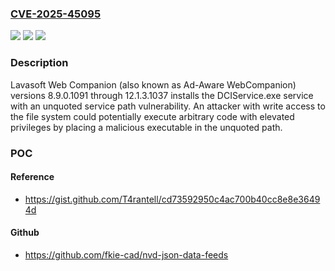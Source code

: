 ### [CVE-2025-45095](https://cve.mitre.org/cgi-bin/cvename.cgi?name=CVE-2025-45095)
![](https://img.shields.io/static/v1?label=Product&message=n%2Fa&color=blue)
![](https://img.shields.io/static/v1?label=Version&message=n%2Fa%20&color=brightgreen)
![](https://img.shields.io/static/v1?label=Vulnerability&message=n%2Fa&color=brightgreen)

### Description

Lavasoft Web Companion (also known as Ad-Aware WebCompanion) versions 8.9.0.1091 through 12.1.3.1037 installs the DCIService.exe service with an unquoted service path vulnerability. An attacker with write access to the file system could potentially execute arbitrary code with elevated privileges by placing a malicious executable in the unquoted path.

### POC

#### Reference
- https://gist.github.com/T4rantell/cd73592950c4ac700b40cc8e8e36494d

#### Github
- https://github.com/fkie-cad/nvd-json-data-feeds

